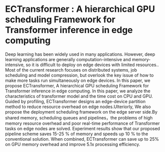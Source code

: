 # ECTransformer : A hierarchical GPU scheduling Framework for Transformer inference in edge computing 

Deep learning has been widely used in many applications. However, deep learning applications are generally computation-intensive and memory-intensive, so it is difficult to deploy on edge devices with limited resources.. Most of the current research focuses on distributed systems, job scheduling and model compression, but overlook the key issue of how to make more tasks run simultaneously on edge devices. In this paper, we propose ECTransformer, A hierarchical GPU scheduling Framework for Transformer inference in edge computing. In this paper, we analyze the characteristics of transformer model and the time cost on CPU and GPU. Guided by profiling, ECTransformer designs an edge-device partition method to reduce resource overhead on edge nodes.Ulteriorly, We also propose the deployment scheduling framework on the edge server side.By shared memory, scheduling queues and pipelines，the problems of high memory resource overhead and poor real-time performance of Transformer tasks on edge nodes are solved. Experiment results show that our proposed pipeline scheme saves 15-25 % of memory and speeds up 10 % to the conventional solution. When combined, ECTransformer can save up to 25% on GPU memory overhead and improve 5.1x processing efficiency.

